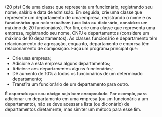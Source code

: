 (20 pts) Crie uma classe que representa um funcionário, registrando seu nome, salário e data de admissão. Em seguida, crie uma classe que represente um departamento de uma empresa, registrando o nome e os funcionários que nele trabalham (use lista ou dicionário, considere um máximo de 20 funcionários). Por fim, crie uma classe que representa uma empresa, registrando seu nome, CNPJ e departamentos (considere um máximo de 10 departamentos). As classes funcionário e departamento têm relacionamento de agregação, enquanto, departamento e empresa têm relacionamento de composição.
Faça um programa principal que:

- Crie uma empresa;
- Adicione a esta empresa alguns departamentos;
- Adicione aos departamentos alguns funcionários;
- Dê aumento de 10% a todos os funcionários de um determinado departamento;
- Transfira um funcionário de um departamento para outro.

É esperado que seu código seja bem encapsulado. Por exemplo, para adicionar um departamento em uma empresa (ou um funcionário a um departamento), não se deve acessar a lista (ou dicionário) de departamentos diretamente, mas sim ter um método para esse fim.
